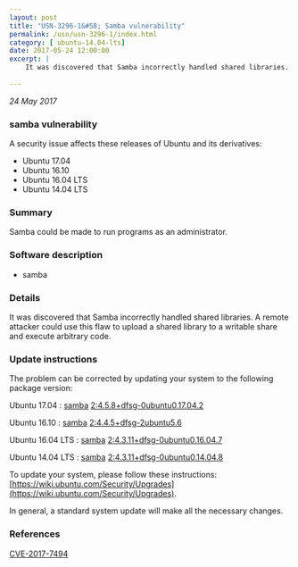 ```yaml
---
layout: post
title: "USN-3296-1&#58; Samba vulnerability"
permalink: /usn/usn-3296-1/index.html
category: [ ubuntu-14.04-lts]
date: 2017-05-24 12:00:00
excerpt: |
    It was discovered that Samba incorrectly handled shared libraries. A remote attacker could use this flaw to upload a shared library to a writable share and execute arbitrary code. 
    
--- 
```

 
 

*24 May 2017*

### samba vulnerability

A security issue affects these releases of Ubuntu and its derivatives:

* Ubuntu 17.04
* Ubuntu 16.10
* Ubuntu 16.04 LTS
* Ubuntu 14.04 LTS

### Summary

Samba could be made to run programs as an administrator. 

### Software description

* samba 

### Details

It was discovered that Samba incorrectly handled shared libraries. A remote attacker could use this flaw to upload a shared library to a writable share and execute arbitrary code. 

### Update instructions

The problem can be corrected by updating your system to the following package version:

Ubuntu 17.04
 : [samba](https://launchpad.net/ubuntu/+source/samba) <span> [2:4.5.8+dfsg-0ubuntu0.17.04.2](https://launchpad.net/ubuntu/+source/samba/2:4.5.8+dfsg-0ubuntu0.17.04.2) </span> 

Ubuntu 16.10
 : [samba](https://launchpad.net/ubuntu/+source/samba) <span> [2:4.4.5+dfsg-2ubuntu5.6](https://launchpad.net/ubuntu/+source/samba/2:4.4.5+dfsg-2ubuntu5.6) </span> 

Ubuntu 16.04 LTS
 : [samba](https://launchpad.net/ubuntu/+source/samba) <span> [2:4.3.11+dfsg-0ubuntu0.16.04.7](https://launchpad.net/ubuntu/+source/samba/2:4.3.11+dfsg-0ubuntu0.16.04.7) </span> 

Ubuntu 14.04 LTS
 : [samba](https://launchpad.net/ubuntu/+source/samba) <span> [2:4.3.11+dfsg-0ubuntu0.14.04.8](https://launchpad.net/ubuntu/+source/samba/2:4.3.11+dfsg-0ubuntu0.14.04.8) </span> 

To update your system, please follow these instructions: [https://wiki.ubuntu.com/Security/Upgrades](https://wiki.ubuntu.com/Security/Upgrades).

In general, a standard system update will make all the necessary changes. 

### References

 
 [CVE-2017-7494](http://people.ubuntu.com/~ubuntu-security/cve/CVE-2017-7494)
 

